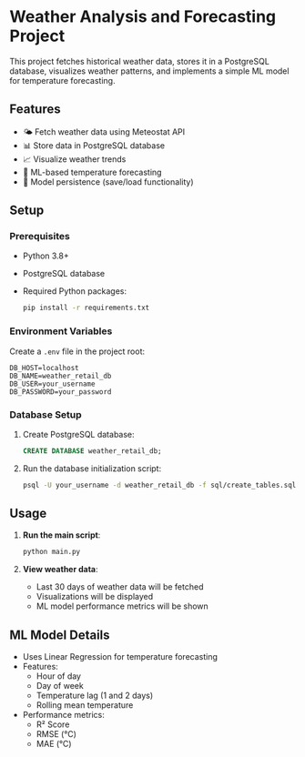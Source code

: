 # Weather Analysis and Forecasting Project

This project fetches historical weather data, stores it in a PostgreSQL database, visualizes weather patterns, and implements a simple ML model for temperature forecasting.

## Features

- 🌤️ Fetch weather data using Meteostat API
- 📊 Store data in PostgreSQL database
- 📈 Visualize weather trends
- 🤖 ML-based temperature forecasting
- 💾 Model persistence (save/load functionality)

## Setup

### Prerequisites

- Python 3.8+
- PostgreSQL database
- Required Python packages:

  ```bash
  pip install -r requirements.txt
  ```

### Environment Variables

Create a `.env` file in the project root:

```plaintext
DB_HOST=localhost
DB_NAME=weather_retail_db
DB_USER=your_username
DB_PASSWORD=your_password

```

### Database Setup

1. Create PostgreSQL database:

   ```sql
   CREATE DATABASE weather_retail_db;
   ```

2. Run the database initialization script:

   ```bash
   psql -U your_username -d weather_retail_db -f sql/create_tables.sql
   ```


## Usage

1. **Run the main script**:

   ```bash
   python main.py
   ```

2. **View weather data**:
   - Last 30 days of weather data will be fetched
   - Visualizations will be displayed
   - ML model performance metrics will be shown

## ML Model Details

- Uses Linear Regression for temperature forecasting
- Features:
  - Hour of day
  - Day of week
  - Temperature lag (1 and 2 days)
  - Rolling mean temperature
- Performance metrics:
  - R² Score
  - RMSE (°C)
  - MAE (°C)
